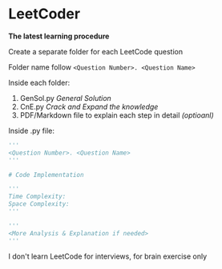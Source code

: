 # LeetCoder

**The latest learning procedure**

Create a separate folder for each LeetCode question

Folder name follow `<Question Number>. <Question Name>`

Inside each folder:
   1. GenSol.py *General Solution*
   2. CnE.py *Crack and Expand the knowledge*
   3. PDF/Markdown file to explain each step in detail *(optioanl)*

Inside .py file:
   ```python 
   '''
   <Question Number>. <Question Name>
   '''
   
   # Code Implementation

   '''
   Time Complexity:
   Space Complexity:
   '''

   '''
   <More Analysis & Explanation if needed>
   '''
   ```

I don't learn LeetCode for interviews, for brain exercise only